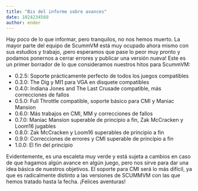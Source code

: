 ```yaml
---
title: "Bis del informe sobre avances"
date: 1024234560
author: ender
---
```


Hay poco de lo que informar, pero tranquilos, no nos hemos muerto. La mayor parte del equipo de ScummVM está muy ocupado ahora mismo con sus estudios y trabajo, ¡pero esperamos que pase lo peor muy pronto y podamos ponernos a cerrar errores y publicar una versión nueva! Este es un primer borrador de lo que consideramos nuestros hitos para ScummVM:

*   0.2.5: Soporte prácticamente perfecto de todos los juegos compatibles
*   0.3.0: The Dig y MI1 para VGA en disquete compatibles
*   0.4.0: Indiana Jones and The Last Crusade compatible, más correcciones de fallos
*   0.5.0: Full Throttle compatible, soporte básico para CMI y Maniac Mansion
*   0.6.0: Más trabajos en CMI, MM y correcciones de fallos
*   0.7.0: Maniac Mansion superable de principio a fin, Zak McCracken y Loom16 jugables
*   0.8.0: Zak McCracken y Loom16 superables de principio a fin
*   0.9.0: Correcciones de errores y CMI superable de principio a fin
*   1.0.0: El fin del principio

Evidentemente, es una escaleta muy verde y está sujeta a cambios en caso de que hagamos algún avance en algún juego, pero nos sirve para dar una idea básica de nuestros objetivos. El soporte para CMI será lo más difícil, ya que es radicalmente distinto a las versiones de SCUMMVM con las que hemos tratado hasta la fecha. ¡Felices aventuras!
